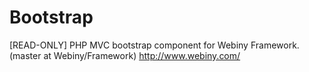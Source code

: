 # Bootstrap
[READ-ONLY] PHP MVC bootstrap component for Webiny Framework. (master at Webiny/Framework)  http://www.webiny.com/ 
